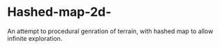 # Hashed-map-2d-
An attempt to procedural genration of terrain, with hashed map to allow infinite exploration.
